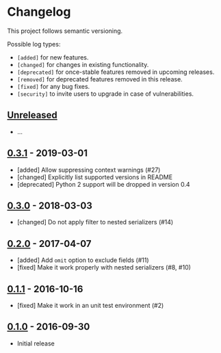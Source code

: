 # Changelog

This project follows semantic versioning.

Possible log types:

- `[added]` for new features.
- `[changed]` for changes in existing functionality.
- `[deprecated]` for once-stable features removed in upcoming releases.
- `[removed]` for deprecated features removed in this release.
- `[fixed]` for any bug fixes.
- `[security]` to invite users to upgrade in case of vulnerabilities.

## [Unreleased]

 - ...

## [0.3.1] - 2019-03-01

 - [added] Allow suppressing context warnings (#27)
 - [changed] Explicitly list supported versions in README
 - [deprecated] Python 2 support will be dropped in version 0.4

## [0.3.0] - 2018-03-03

 - [changed] Do not apply filter to nested serializers (#14)

## [0.2.0] - 2017-04-07

 - [added] Add `omit` option to exclude fields (#11)
 - [fixed] Make it work properly with nested serializers (#8, #10)

## [0.1.1] - 2016-10-16

 - [fixed] Make it work in an unit test environment (#2)

## [0.1.0] - 2016-09-30

 - Initial release

[Unreleased]: https://github.com/dbrgn/drf-dynamic-fields/compare/v0.3.1...HEAD
[0.3.1]: https://github.com/dbrgn/drf-dynamic-fields/compare/v0.3.0...v0.3.1
[0.3.0]: https://github.com/dbrgn/drf-dynamic-fields/compare/v0.2.0...v0.3.0
[0.2.0]: https://github.com/dbrgn/drf-dynamic-fields/compare/v0.1.1...v0.2.0
[0.1.1]: https://github.com/dbrgn/drf-dynamic-fields/compare/v0.1.0...v0.1.1
[0.1.0]: https://github.com/dbrgn/drf-dynamic-fields/releases/tag/v0.1.0
